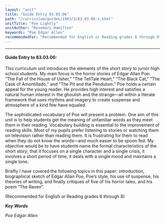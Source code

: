 ```yaml
---
layout: "unit"
title: "Guide Entry 83.03.06"
path: "/curriculum/guides/1983/3/83.03.06.x.html"
unitTitle: "Poe Lightly"
unitAuthor: "Rosemary Hamilton"
keywords: "Poe Edgar Allen"
recommendedFor: "Recommended for English or Reading grades 6 through 8"
---
```

<body>
<hr/>
<h4>
Guide Entry to 83.03.06:
</h4>
This curriculum unit introduces the elements of the short story to junior high school students.  My main focus is the horror stories of Edgar Allan Poe: “The Fall of the House of Usher,” “The TellTale Heart,” “The Black Cat,” “The Cask of Amontillado,” and “The Pit and the Pendulum.”  Poe holds a certain appeal for the young reader.  He provides high interest and satisfies a natural human interest in the ghoulish and the strange—all within a literate framework that uses rhythms and imagery to create suspense and atmosphere of a kind few have equaled.
<p>
The sophisticated vocabulary of Poe will present a problem.  One aim of this unit is to help students get the meaning of unfamiliar words as they meet them in their reading.  Vocabulary building is essential to the improvement of reading skills.  Most of my pupils prefer listening to stories or watching them on television rather than reading them.  It is frustrating for them to read when they do not know the words—and much easier to be spoon fed.  My objective would be to have students name the formal characteristics of the short story; that it focuses on a single character and a single crisis, it involves a short period of time, it deals with a single mood and maintains a single tone.
</p>
<p>
Briefly I have covered the following topics in this paper: introduction, biographical sketch of Edgar Allan Poe, Poe’s style, his use of suspense, his theories of writing, and finally critiques of five of his horror tales, and his poem “The Raven”.
</p>
<p>
(Recommended for English or Reading grades 6 through 8)
</p>
<p>
<b>
<i>
Key Words
</i>
</b>
<br/>
</p>
<p>
<i>
Poe Edgar Allen
</i>
</p>
</body>